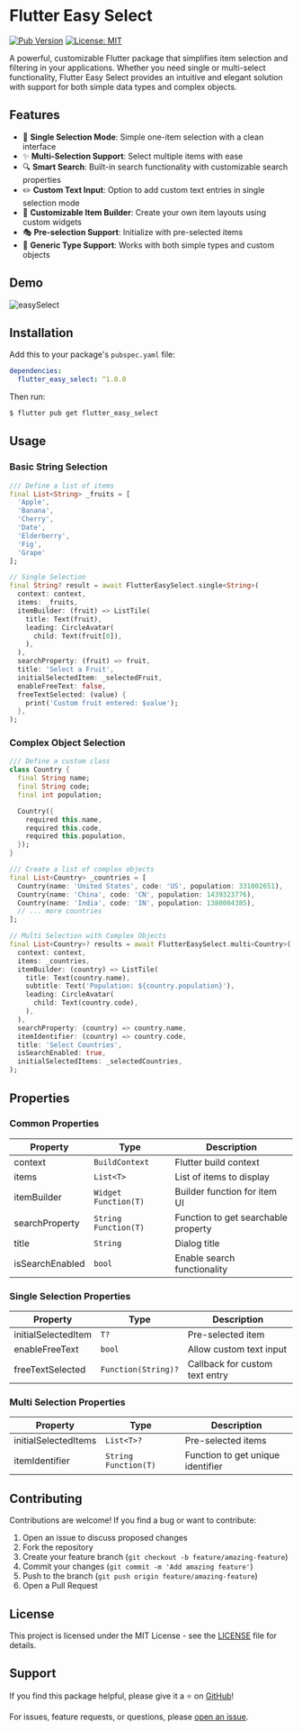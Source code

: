 # Flutter Easy Select

[![Pub Version](https://img.shields.io/pub/v/flutter_easy_select)](https://pub.dev/packages/flutter_easy_select)
[![License: MIT](https://img.shields.io/badge/License-MIT-yellow.svg)](https://opensource.org/licenses/MIT)

A powerful, customizable Flutter package that simplifies item selection and filtering in your applications. Whether you need single or multi-select functionality, Flutter Easy Select provides an intuitive and elegant solution with support for both simple data types and complex objects.

## Features

- 🎯 **Single Selection Mode**: Simple one-item selection with a clean interface
- ✨ **Multi-Selection Support**: Select multiple items with ease
- 🔍 **Smart Search**: Built-in search functionality with customizable search properties
- ✏️ **Custom Text Input**: Option to add custom text entries in single selection mode
- 🎨 **Customizable Item Builder**: Create your own item layouts using custom widgets
- 🎭 **Pre-selection Support**: Initialize with pre-selected items
- 🔄 **Generic Type Support**: Works with both simple types and custom objects

## Demo
![easySelect](https://github.com/user-attachments/assets/a0d1ce95-031e-47f0-95ea-f068ec091630)


## Installation

Add this to your package's `pubspec.yaml` file:

```yaml
dependencies:
  flutter_easy_select: ^1.0.0
```

Then run:

```bash
$ flutter pub get flutter_easy_select
```

## Usage

### Basic String Selection

```dart
/// Define a list of items
final List<String> _fruits = [
  'Apple',
  'Banana',
  'Cherry',
  'Date',
  'Elderberry',
  'Fig',
  'Grape'
];

// Single Selection
final String? result = await FlutterEasySelect.single<String>(
  context: context,
  items: _fruits,
  itemBuilder: (fruit) => ListTile(
    title: Text(fruit),
    leading: CircleAvatar(
      child: Text(fruit[0]),
    ),
  ),
  searchProperty: (fruit) => fruit,
  title: 'Select a Fruit',
  initialSelectedItem: _selectedFruit,
  enableFreeText: false,
  freeTextSelected: (value) {
    print('Custom fruit entered: $value');
  },
);
```

### Complex Object Selection

```dart
/// Define a custom class
class Country {
  final String name;
  final String code;
  final int population;

  Country({
    required this.name,
    required this.code,
    required this.population,
  });
}

/// Create a list of complex objects
final List<Country> _countries = [
  Country(name: 'United States', code: 'US', population: 331002651),
  Country(name: 'China', code: 'CN', population: 1439323776),
  Country(name: 'India', code: 'IN', population: 1380004385),
  // ... more countries
];

// Multi Selection with Complex Objects
final List<Country>? results = await FlutterEasySelect.multi<Country>(
  context: context,
  items: _countries,
  itemBuilder: (country) => ListTile(
    title: Text(country.name),
    subtitle: Text('Population: ${country.population}'),
    leading: CircleAvatar(
      child: Text(country.code),
    ),
  ),
  searchProperty: (country) => country.name,
  itemIdentifier: (country) => country.code,
  title: 'Select Countries',
  isSearchEnabled: true,
  initialSelectedItems: _selectedCountries,
);
```

## Properties

### Common Properties

| Property | Type | Description |
|----------|------|-------------|
| context | `BuildContext` | Flutter build context |
| items | `List<T>` | List of items to display |
| itemBuilder | `Widget Function(T)` | Builder function for item UI |
| searchProperty | `String Function(T)` | Function to get searchable property |
| title | `String` | Dialog title |
| isSearchEnabled | `bool` | Enable search functionality |

### Single Selection Properties

| Property | Type | Description |
|----------|------|-------------|
| initialSelectedItem | `T?` | Pre-selected item |
| enableFreeText | `bool` | Allow custom text input |
| freeTextSelected | `Function(String)?` | Callback for custom text entry |

### Multi Selection Properties

| Property | Type | Description |
|----------|------|-------------|
| initialSelectedItems | `List<T>?` | Pre-selected items |
| itemIdentifier | `String Function(T)` | Function to get unique identifier |

## Contributing

Contributions are welcome! If you find a bug or want to contribute:

1. Open an issue to discuss proposed changes
2. Fork the repository
3. Create your feature branch (`git checkout -b feature/amazing-feature`)
4. Commit your changes (`git commit -m 'Add amazing feature'`)
5. Push to the branch (`git push origin feature/amazing-feature`)
6. Open a Pull Request

## License

This project is licensed under the MIT License - see the [LICENSE](LICENSE) file for details.

## Support

If you find this package helpful, please give it a ⭐️ on [GitHub](https://github.com/jc-27901/flutter_easy_select)!

For issues, feature requests, or questions, please [open an issue](https://github.com/jc-27901/flutter_easy_select/issues).